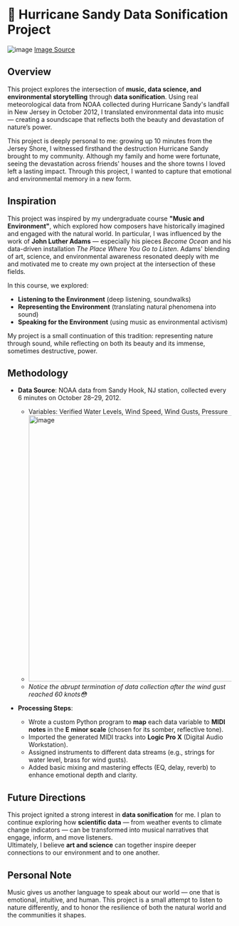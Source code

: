 # 🌊 Hurricane Sandy Data Sonification Project
![image](https://github.com/user-attachments/assets/bd54872d-a6f4-4631-8306-71087dbd622e)
[Image Source](https://ccicada.org/2015/01/22/superstorm-sandy-researchers-and-scientists-gather-at-ccicada-to-discuss-what-theyve-learned-from-hurricane-research/)
## Overview

This project explores the intersection of **music, data science, and environmental storytelling** through **data sonification**. Using real meteorological data from NOAA collected during Hurricane Sandy's landfall in New Jersey in October 2012, I translated environmental data into music — creating a soundscape that reflects both the beauty and devastation of nature’s power.

This project is deeply personal to me: growing up 10 minutes from the Jersey Shore, I witnessed firsthand the destruction Hurricane Sandy brought to my community. Although my family and home were fortunate, seeing the devastation across friends' houses and the shore towns I loved left a lasting impact. Through this project, I wanted to capture that emotional and environmental memory in a new form.

## Inspiration

This project was inspired by my undergraduate course **"Music and Environment"**, which explored how composers have historically imagined and engaged with the natural world. In particular, I was influenced by the work of **John Luther Adams** — especially his pieces *Become Ocean* and his data-driven installation *The Place Where You Go to Listen*. Adams' blending of art, science, and environmental awareness resonated deeply with me and motivated me to create my own project at the intersection of these fields.

In this course, we explored:
- **Listening to the Environment** (deep listening, soundwalks)
- **Representing the Environment** (translating natural phenomena into sound)
- **Speaking for the Environment** (using music as environmental activism)

My project is a small continuation of this tradition: representing nature through sound, while reflecting on both its beauty and its immense, sometimes destructive, power.

## Methodology

- **Data Source**: NOAA data from Sandy Hook, NJ station, collected every 6 minutes on October 28–29, 2012.  
  - Variables: Verified Water Levels, Wind Speed, Wind Gusts, Pressure
  - <img width="597" alt="image" src="https://github.com/user-attachments/assets/57eb9822-a4c6-4f5a-839f-4d665217667a" />
  - *Notice the abrupt termination of data collection after the wind gust reached 60 knots😳*

- **Processing Steps**:
  - Wrote a custom Python program to **map** each data variable to **MIDI notes** in the **E minor scale** (chosen for its somber, reflective tone).
  - Imported the generated MIDI tracks into **Logic Pro X** (Digital Audio Workstation).
  - Assigned instruments to different data streams (e.g., strings for water level, brass for wind gusts).
  - Added basic mixing and mastering effects (EQ, delay, reverb) to enhance emotional depth and clarity.

## Future Directions

This project ignited a strong interest in **data sonification** for me. I plan to continue exploring how **scientific data** — from weather events to climate change indicators — can be transformed into musical narratives that engage, inform, and move listeners.  
Ultimately, I believe **art and science** can together inspire deeper connections to our environment and to one another.

## Personal Note

Music gives us another language to speak about our world — one that is emotional, intuitive, and human. This project is a small attempt to listen to nature differently, and to honor the resilience of both the natural world and the communities it shapes.
